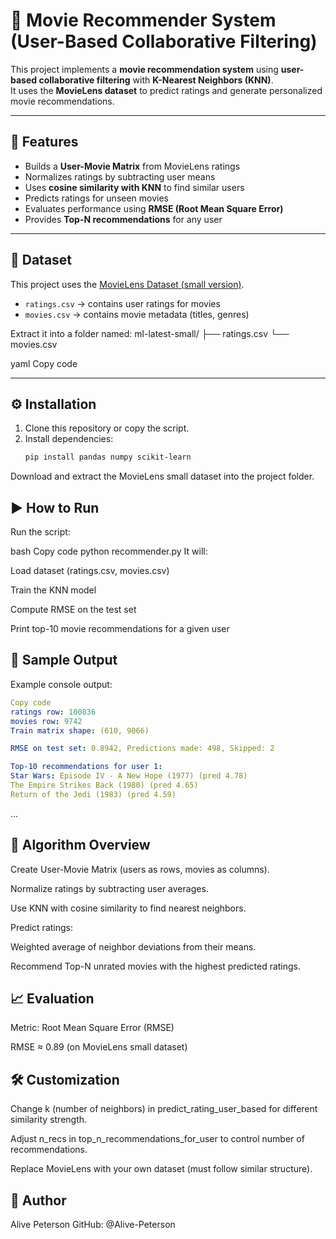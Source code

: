 # 🎥 Movie Recommender System (User-Based Collaborative Filtering)

This project implements a **movie recommendation system** using **user-based collaborative filtering** with **K-Nearest Neighbors (KNN)**.  
It uses the **MovieLens dataset** to predict ratings and generate personalized movie recommendations.

---

## 📌 Features
- Builds a **User-Movie Matrix** from MovieLens ratings
- Normalizes ratings by subtracting user means
- Uses **cosine similarity with KNN** to find similar users
- Predicts ratings for unseen movies
- Evaluates performance using **RMSE (Root Mean Square Error)**
- Provides **Top-N recommendations** for any user

---

## 📂 Dataset
This project uses the [MovieLens Dataset (small version)](https://grouplens.org/datasets/movielens/).  
- `ratings.csv` → contains user ratings for movies  
- `movies.csv` → contains movie metadata (titles, genres)

Extract it into a folder named:
ml-latest-small/
├── ratings.csv
└── movies.csv

yaml
Copy code

---

## ⚙️ Installation

1. Clone this repository or copy the script.
2. Install dependencies:
   ```bash
   pip install pandas numpy scikit-learn
Download and extract the MovieLens small dataset into the project folder.

## ▶️ How to Run
Run the script:

bash
Copy code
python recommender.py
It will:

Load dataset (ratings.csv, movies.csv)

Train the KNN model

Compute RMSE on the test set

Print top-10 movie recommendations for a given user

## 🔢 Sample Output
Example console output:

```yaml
Copy code
ratings row: 100836
movies row: 9742
Train matrix shape: (610, 9066)

RMSE on test set: 0.8942, Predictions made: 498, Skipped: 2

Top-10 recommendations for user 1:
Star Wars: Episode IV - A New Hope (1977) (pred 4.78)
The Empire Strikes Back (1980) (pred 4.65)
Return of the Jedi (1983) (pred 4.59)
```
...
## 🧠 Algorithm Overview
Create User-Movie Matrix (users as rows, movies as columns).

Normalize ratings by subtracting user averages.

Use KNN with cosine similarity to find nearest neighbors.

Predict ratings:

Weighted average of neighbor deviations from their means.

Recommend Top-N unrated movies with the highest predicted ratings.

## 📈 Evaluation
Metric: Root Mean Square Error (RMSE)

RMSE ≈ 0.89 (on MovieLens small dataset)

## 🛠️ Customization
Change k (number of neighbors) in predict_rating_user_based for different similarity strength.

Adjust n_recs in top_n_recommendations_for_user to control number of recommendations.

Replace MovieLens with your own dataset (must follow similar structure).

## 👤 Author
Alive Peterson
GitHub: @Alive-Peterson

